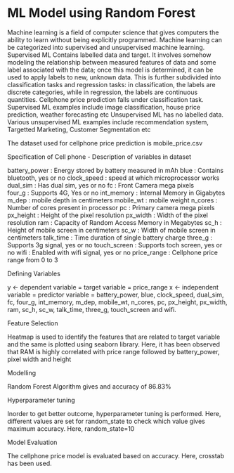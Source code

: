 # ML Model using Random Forest
Machine learning is a field of computer science that gives computers the ability to learn without being explicitly programmed. Machine learning can be categorized into supervised and unsupervised machine learning. 
Supervised ML Contains labelled data and target. It involves somehow modeling the relationship between measured features of data and some label associated with the data; once this model is determined, it can be used to apply labels to new, unknown data. This is further subdivided into classification tasks and regression tasks: in classification, the labels are discrete categories, while in regression, the labels are continuous quantities. Cellphone price prediction falls under classification task. 
Supervised ML examples include image classification, house price prediction, weather forecasting etc 
Unsupervised ML has no labelled data. Various unsupervised ML examples include recommendation system, Targetted Marketing, Customer Segmentation etc

The dataset used for cellphone price prediction is mobile_price.csv

Specification of Cell phone - Description of variables in dataset

battery_power : Energy stored by battery measured in mAh
blue : Contains bluetooth, yes or no 
clock_speed :	speed at which microprocessor works 
dual_sim	: Has dual sim, yes or no 
fc	: Front Camera mega pixels  
four_g	: Supports 4G, Yes or no 
int_memory	: Internal Memory in Gigabytes
m_dep	: mobile depth in centimeters
mobile_wt :	mobile weight 
n_cores	: Number of cores present in processor 
pc	: Primary camera mega pixels 
px_height :	Height of the pixel resolution
px_width : Width of the pixel resolution
ram	: Capacity of Random Access Memory in Megabytes
sc_h :	Height of mobile screen in centimeters 
sc_w :	Width of mobile screen in centimeters 
talk_time :	Time duration of single battery charge 
three_g :	Supports 3g signal, yes or no 
touch_screen :	Supports toch screen, yes or no 
wifi :	Enabled with wifi signal, yes or no
price_range : Cellphone price range from 0 to 3 


Defining Variables

y <- dependent variable = target variable = price_range 
x <- independent variable = predictor variable = battery_power, blue, clock_speed, dual_sim, fc, four_g, int_memory, m_dep, mobile_wt, n_cores, pc, px_height, px_width, ram, sc_h, sc_w, talk_time, three_g, touch_screen and wifi. 

Feature Selection

Heatmap is used to identify the features that are related to target variable and the same is plotted using seaborn library. Here, it has been observed that RAM is highly correlated with price range followed by battery_power, pixel width and height 

Modelling 

Random Forest Algorithm gives and accuracy of 86.83%

Hyperparameter tuning

Inorder to get better outcome, hyperparameter tuning is performed. Here, different values are set for random_state to check which value gives maximum accuracy. Here, random_state=10


Model Evaluation

The cellphone price model is evaluated based on accuracy. Here, crosstab has been used. 
